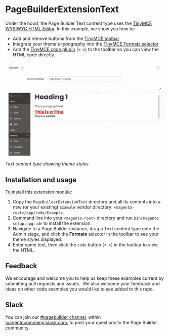 # PageBuilderExtensionText


Under the hood, the Page Builder Text content type uses the [TinyMCE WYSIWYG HTML Editor](https://www.tiny.cloud/docs-4x/). In this example, we show you how to:

* Add and remove buttons from the [TinyMCE toolbar](https://www.tiny.cloud/docs/advanced/editor-control-identifiers/#toolbarcontrols) 
* Integrate your theme's typography into the [TinyMCE Formats selector](https://www.tiny.cloud/docs/configure/content-formatting/#formattype)
* Add the [TinyMCE code plugin](https://www.tiny.cloud/docs/plugins/code/) (< >) to the toolbar so you can view the HTML code directly.

![Text content type extension](text-extension.gif "Text content type extension")

_Text content type showing theme styles_

## Installation and usage

To install this extension module:

1. Copy the `PageBuilderExtensionText` directory and all its contents into a new (or your existing) `Example` vendor directory: `<magento-root>/app/code/Example`.
2. Command line into your `<magento-root>` directory and run `bin/magento setup:upgrade` to install the extension.
3. Navigate to a Page Builder instance, drag a Text content type onto the Admin stage, and click the **Formats** selector in the toolbar to see your theme styles displayed.
4. Enter some text, then click the `code` button (< >) in the toolbar to view the HTML.

## Feedback

We encourage and welcome you to help us keep these examples current by submitting pull requests and issues. 
We also welcome your feedback and ideas on other code examples you would like to see added to this repo. 

## Slack
You can join our [#pagebuilder channel](https://magentocommeng.slack.com/messages/CHB455HPF), within [magentocommeng.slack.com](https://magentocommeng.slack.com/), to post your questions to the Page Builder community.
